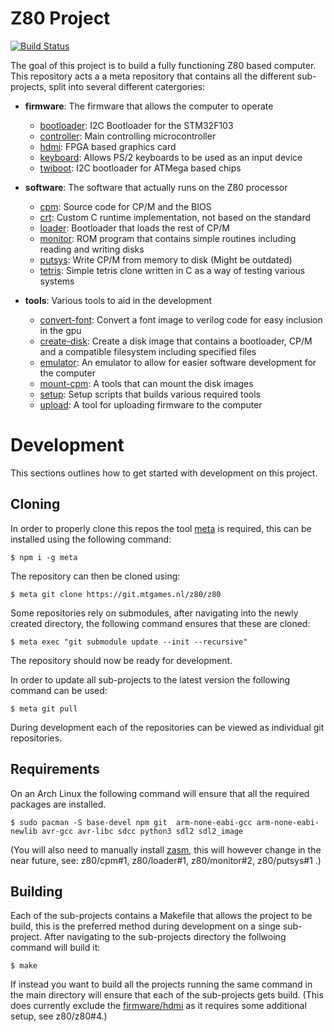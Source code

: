 # Z80 Project
[![Build Status](https://ci.mtgames.nl/api/badges/z80/z80/status.svg)](https://ci.mtgames.nl/z80/z80)

The goal of this project is to build a fully functioning Z80 based computer.
This repository acts a a meta repository that contains all the different sub-projects, split into several different catergories:

- **firmware**: The firmware that allows the computer to operate
	- [bootloader](https://git.mtgames.nl/z80/bootloader): I2C Bootloader for the STM32F103
	- [controller](https://git.mtgames.nl/z80/controller): Main controlling microcontroller
	- [hdmi](https://git.mtgames.nl/z80/hdmi): FPGA based graphics card
	- [keyboard](https://git.mtgames.nl/z80/keyboard): Allows PS/2 keyboards to be used as an input device
	- [twiboot](https://git.mtgames.nl/z80/twiboot): I2C bootloader for ATMega based chips

- **software**: The software that actually runs on the Z80 processor
	- [cpm](https://git.mtgames.nl/z80/cpm): Source code for CP/M and the BIOS
	- [crt](https://git.mtgames.nl/z80/crt): Custom C runtime implementation, not based on the standard
	- [loader](https://git.mtgames.nl/z80/loader): Bootloader that loads the rest of CP/M
	- [monitor](https://git.mtgames.nl/z80/monitor): ROM program that contains simple routines including reading and writing disks
	- [putsys](https://git.mtgames.nl/z80/putsys): Write CP/M from memory to disk (Might be outdated)
	- [tetris](https://git.mtgames.nl/z80/tetris): Simple tetris clone written in C as a way of testing various systems

- **tools**: Various tools to aid in the development
	- [convert-font](https://git.mtgames.nl/z80/convert-font): Convert a font image to verilog code for easy inclusion in the gpu
	- [create-disk](https://git.mtgames.nl/z80/create-disk): Create a disk image that contains a bootloader, CP/M and a compatible filesystem including specified files
	- [emulator](https://git.mtgames.nl/z80/emulator): An emulator to allow for easier software development for the computer
	- [mount-cpm](https://git.mtgames.nl/z80/mount-cpm): A tools that can mount the disk images
	- [setup](https://git.mtgames.nl/z80/setup): Setup scripts that builds various required tools
	- [upload](https://git.mtgames.nl/z80/upload): A tool for uploading firmware to the computer

# Development
This sections outlines how to get started with development on this project.

## Cloning
In order to properly clone this repos the tool [meta](https://github.com/mateodelnorte/meta) is required, this can be installed using the following command:
```
$ npm i -g meta
```
The repository can then be cloned using:
```
$ meta git clone https://git.mtgames.nl/z80/z80
```
Some repositories rely on submodules, after navigating into the newly created directory, the following command ensures that these are cloned:
```
$ meta exec "git submodule update --init --recursive"
```
The repository should now be ready for development.

In order to update all sub-projects to the latest version the following command can be used:
```
$ meta git pull
```

During development each of the repositories can be viewed as individual git repositories.

## Requirements
On an Arch Linux the following command will ensure that all the required packages are installed.
```
$ sudo pacman -S base-devel npm git  arm-none-eabi-gcc arm-none-eabi-newlib avr-gcc avr-libc sdcc python3 sdl2 sdl2_image
```

(You will also need to manually install [zasm](https://aur.archlinux.org/packages/zasm), this will however change in the near future, see: z80/cpm#1, z80/loader#1, z80/monitor#2, z80/putsys#1 .)

## Building
Each of the sub-projects contains a Makefile that allows the project to be build, this is the preferred method during development on a singe sub-project.
After navigating to the sub-projects directory the follwoing command will build it:
```
$ make
```
If instead you want to build all the projects running the same command in the main directory will ensure that each of the sub-projects gets build.
(This does currently exclude the [firmware/hdmi](https://git.mtgames.nl/z80/hdmi) as it requires some additional setup, see z80/z80#4.)
